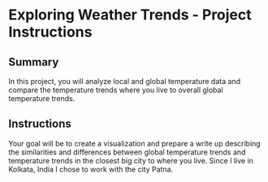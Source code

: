 # Exploring Weather Trends - Project Instructions

## Summary

In this project, you will analyze local and global temperature data and compare the temperature trends where you 
live to overall global temperature trends.

## Instructions
Your goal will be to create a visualization and prepare a write up describing the similarities and differences 
between global temperature trends and temperature trends in the closest big city to where you live. Since I live in 
Kolkata, India I chose to work with the city Patna.
